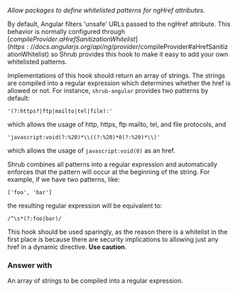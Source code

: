 *Allow packages to define whitelisted patterns for ngHref attributes.*

By default, Angular filters 'unsafe' URLs passed to the ngHref attribute. This
behavior is normally configured through
[$compileProvider.aHrefSanitizationWhitelist](https://docs.angularjs.org/api/ng/provider/$compileProvider#aHrefSanitizationWhitelist)
so Shrub provides this hook to make it easy to add your own whitelisted
patterns.

Implementations of this hook should return an array of strings. The strings
are compiled into a regular expression which determines whether the href is
allowed or not. For instance, `shrub-angular` provides two patterns by default:

`'(?:https?|ftp|mailto|tel|file):'`

which allows the usage of http, https, ftp mailto, tel, and file
protocols, and

`'javascript:void(?:%20)*\\((?:%20)*0(?:%20)*\\)'`

which allows the usage of `javascript:void(0)` as an href.

Shrub combines all patterns into a regular expression and automatically
enforces that the pattern will occur at the beginning of the string. For
example, if we have two patterns, like:

`['foo', 'bar']`

the resulting regular expression will be equivalent to:

`/^\s*(?:foo|bar)/`

This hook should be used sparingly, as the reason there is a whitelist in the
first place is because there are security implications to allowing just any
href in a dynamic directive. **Use caution**.

### Answer with

An array of strings to be compiled into a regular expression.
